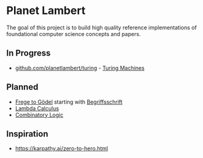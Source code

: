 # Planet Lambert

The goal of this project is to build high quality reference implementations of foundational computer science concepts and papers.

## In Progress

- [github.com/planetlambert/turing](https://github.com/planetlambert/turing) - [Turing Machines](https://en.wikipedia.org/wiki/Turing_machine)

## Planned

- [Frege to Gödel](https://www.amazon.com/Frege-Godel-Mathematical-1879-1931-Sciences/dp/0674324498) starting with [Begriffsschrift](https://en.wikipedia.org/wiki/Begriffsschrift)
- [Lambda Calculus](https://en.wikipedia.org/wiki/Lambda_calculus)
- [Combinatory Logic](https://en.wikipedia.org/wiki/Combinatory_logic)

## Inspiration

- https://karpathy.ai/zero-to-hero.html
